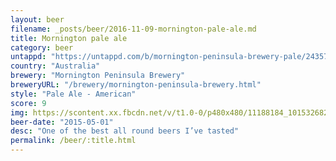 ```yaml
---
layout: beer
filename: _posts/beer/2016-11-09-mornington-pale-ale.md
title: Mornington pale ale
category: beer
untappd: "https://untappd.com/b/mornington-peninsula-brewery-pale/24357"
country: "Australia"
brewery: "Mornington Peninsula Brewery"
breweryURL: "/brewery/mornington-peninsula-brewery.html"
style: "Pale Ale - American"
score: 9
img: https://scontent.xx.fbcdn.net/v/t1.0-0/p480x480/11188184_10153268279118745_1035950770576096625_n.jpg?_nc_cat=101&oh=9ce7c4664d2c2318ff72ca061591e39b&oe=5C201E91
beer-date: "2015-05-01"
desc: "One of the best all round beers I’ve tasted"
permalink: /beer/:title.html
---
```

